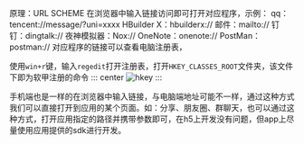原理：URL SCHEME
在浏览器中输入链接访问即可打开对应程序，示例：
qq：tencent://message/?uni=xxxx
HBuilder X：hbuilderx://
邮件：mailto://
钉钉：dingtalk://
夜神模拟器：Nox://
OneNote：onenote://
PostMan：postman://
对应程序的链接可以查看电脑注册表，

使用`win+r`键，输入`regedit`打开注册表，打开`HKEY_CLASSES_ROOT`文件夹，该文件下即为软甲注册的命令
::: center
![hkey](https://lhost.oss-cn-chengdu.aliyuncs.com/blog/20201230162359.png)
:::

手机端也是一样的在浏览器中输入链接，与电脑端地址可能不一样，通过这种方式我们可以直接打开到应用的某个页面。如：分享、朋友圈、群聊天，也可以通过这种方式，打开应用指定的路径并携带参数即可，在h5上开发没有问题，但app上尽量使用应用提供的sdk进行开发。